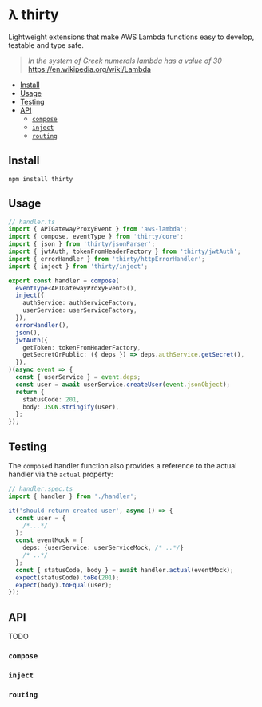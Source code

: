 # λ thirty

Lightweight extensions that make AWS Lambda functions easy to develop, testable
and type safe.

> _In the system of Greek numerals lambda has a value of 30_
> https://en.wikipedia.org/wiki/Lambda

- [Install](#install)
- [Usage](#usage)
- [Testing](#testing)
- [API](#api)
    - [`compose`](#compose)
    - [`inject`](#inject)
    - [`routing`](#routing)

## Install

```shell script
npm install thirty
```

## Usage

```typescript
// handler.ts
import { APIGatewayProxyEvent } from 'aws-lambda';
import { compose, eventType } from 'thirty/core';
import { json } from 'thirty/jsonParser';
import { jwtAuth, tokenFromHeaderFactory } from 'thirty/jwtAuth';
import { errorHandler } from 'thirty/httpErrorHandler';
import { inject } from 'thirty/inject';

export const handler = compose(
  eventType<APIGatewayProxyEvent>(),
  inject({
    authService: authServiceFactory,
    userService: userServiceFactory,
  }),
  errorHandler(),
  json(),
  jwtAuth({
    getToken: tokenFromHeaderFactory,
    getSecretOrPublic: ({ deps }) => deps.authService.getSecret(),
  }),
)(async event => {
  const { userService } = event.deps;
  const user = await userService.createUser(event.jsonObject);
  return {
    statusCode: 201,
    body: JSON.stringify(user),
  };
});
```

## Testing

The `compose`d handler function also provides a reference to the actual handler 
via the `actual` property:

```typescript
// handler.spec.ts
import { handler } from './handler';

it('should return created user', async () => {
  const user = {
    /*...*/
  };
  const eventMock = {
    deps: {userService: userServiceMock, /* ..*/}
    /* ..*/
  };
  const { statusCode, body } = await handler.actual(eventMock);
  expect(statusCode).toBe(201);
  expect(body).toEqual(user);
});
```

## API
TODO

### `compose`
### `inject`
### `routing`


